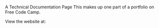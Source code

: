 A Technical Documentation Page
This makes up one part of a portfolio on Free Code Camp.

View the website at: 
